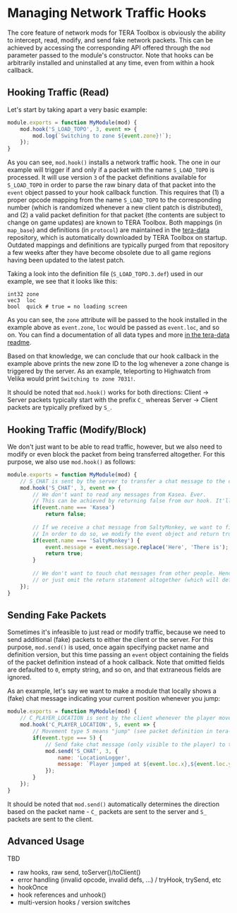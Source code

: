 # Managing Network Traffic Hooks
The core feature of network mods for TERA Toolbox is obviously the ability to intercept, read, modify, and send fake network packets. This can be achieved by accessing the corresponding API offered through the `mod` parameter passed to the module's constructor. Note that hooks can be arbitrarily installed and uninstalled at any time, even from within a hook callback.

## Hooking Traffic (Read)
Let's start by taking apart a very basic example:
```js
module.exports = function MyModule(mod) {
    mod.hook('S_LOAD_TOPO', 3, event => {
        mod.log(`Switching to zone ${event.zone}!`);
    });
}
```

As you can see, `mod.hook()` installs a network traffic hook. The one in our example will trigger if and only if a packet with the name `S_LOAD_TOPO` is processed. It will use version `3` of the packet definitions available for `S_LOAD_TOPO` in order to parse the raw binary data of that packet into the `event` object passed to your hook callback function. This requires that (1) a proper opcode mapping from the name `S_LOAD_TOPO` to the corresponding number (which is randomized whenever a new client patch is distributed), and (2) a valid packet definition for that packet (the contents are subject to change on game updates) are known to TERA Toolbox. Both mappings (in `map_base`) and definitions (in `protocol`) are maintained in the [tera-data](https://github.com/caali-hackerman/tera-data) repository, which is automatically downloaded by TERA Toolbox on startup. Outdated mappings and definitions are typically purged from that repository a few weeks after they have become obsolete due to all game regions having been updated to the latest patch.

Taking a look into the definition file (`S_LOAD_TOPO.3.def`) used in our example, we see that it looks like this:
```
int32 zone
vec3  loc
bool  quick # true = no loading screen
```

As you can see, the `zone` attribute will be passed to the hook installed in the example above as `event.zone`, `loc` would be passed as `event.loc`, and so on. You can find a documentation of all data types and more [in the tera-data readme](https://github.com/caali-hackerman/tera-data/blob/master/README.md).

Based on that knowledge, we can conclude that our hook callback in the example above prints the new zone ID to the log whenever a zone change is triggered by the server. As an example, teleporting to Highwatch from Velika would print `Switching to zone 7031!`.

It should be noted that `mod.hook()` works for both directions: Client -> Server packets typically start with the prefix `C_` whereas Server -> Client packets are typically prefixed by `S_`.

## Hooking Traffic (Modify/Block)
We don't just want to be able to read traffic, however, but we also need to modify or even block the packet from being transferred altogether. For this purpose, we also use `mod.hook()` as follows:
```js
module.exports = function MyModule(mod) {
    // S_CHAT is sent by the server to transfer a chat message to the client.
    mod.hook('S_CHAT', 3, event => {
        // We don't want to read any messages from Kasea. Ever.
        // This can be achieved by returning false from our hook. It'll block the packet from being sent to the receiving end.
        if(event.name === 'Kasea')
            return false;
        
        // If we receive a chat message from SaltyMonkey, we want to fix the grammar of the message.
        // In order to do so, we modify the event object and return true from our hook.
        if(event.name === 'SaltyMonkey') {
            event.message = event.message.replace('Here', 'There is');
            return true;
        }
        
        // We don't want to touch chat messages from other people. Hence, we leave the event object intact and either return undefined,
        // or just omit the return statement altogether (which will default the return value of the hook to undefined).
    });
}
```

## Sending Fake Packets
Sometimes it's infeasible to just read or modify traffic, because we need to send additional (fake) packets to either the client or the server. For this purpose, `mod.send()` is used, once again specifying packet name and definition version, but this time passing an `event` object containing the fields of the packet definition instead of a hook callback. Note that omitted fields are defaulted to `0`, empty string, and so on, and that extraneous fields are ignored.

As an example, let's say we want to make a module that locally shows a (fake) chat message indicating your current position whenever you jump:
```js
module.exports = function MyModule(mod) {
    // C_PLAYER_LOCATION is sent by the client whenever the player moves, jumps, falls, etc.
    mod.hook('C_PLAYER_LOCATION', 5, event => {
        // Movement type 5 means "jump" (see packet definition in tera-data).
        if(event.type === 5) {
            // Send fake chat message (only visible to the player) to the client
            mod.send('S_CHAT', 3, {
                name: 'LocationLogger',
                message: `Player jumped at ${event.loc.x},${event.loc.y},${event.loc.z}!`,
            });
        }
    });
}
```

It should be noted that `mod.send()` automatically determines the direction based on the packet name - `C_` packets are sent to the server and `S_` packets are sent to the client.

## Advanced Usage
TBD
- raw hooks, raw send, toServer()/toClient()
- error handling (invalid opcode, invalid defs, ...) / tryHook, trySend, etc
- hookOnce
- hook references and unhook()
- multi-version hooks / version switches
